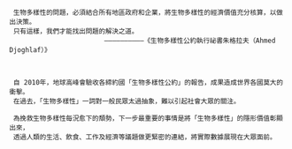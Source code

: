 
     生物多樣性的問題，必須結合所有地區政府和企業，將生物多樣性的經濟價值充分核算，以做出決策。
     只有這樣，我們才能找出問題的解決之道。
                            ——————————《生物多樣性公約執行祕書朱格拉夫（Ahmed Djoghlaf）》 

     
     
     自 2010年，地球高峰會驗收各締約國「生物多樣性公約」的報告，成果造成世界各國莫大的衝擊。
     在過去，「生物多樣性」一詞對一般民眾太過抽象，難以引起社會大眾的關注。
     
     為挽救生物多樣性每況愈下的頽勢，下一步最重要的事情是將「生物多樣性」的隱形價值彰顯出來，
     透過人類的生活、飲食、工作及經濟等議題做更緊密的連結，將實際數據展現在大眾面前。




